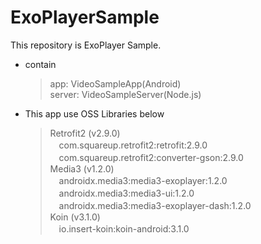 # ExoPlayerSample
This repository is ExoPlayer Sample.

* contain  
  > app: VideoSampleApp(Android)  
  > server: VideoSampleServer(Node.js)

* This app use OSS Libraries below
  > Retrofit2 (v2.9.0)  
  > 　com.squareup.retrofit2:retrofit:2.9.0  
  > 　com.squareup.retrofit2:converter-gson:2.9.0  
  > Media3 (v1.2.0)  
  > 　androidx.media3:media3-exoplayer:1.2.0  
  > 　androidx.media3:media3-ui:1.2.0  
  > 　androidx.media3:media3-exoplayer-dash:1.2.0  
  > Koin (v3.1.0)  
  > 　io.insert-koin:koin-android:3.1.0  
 
